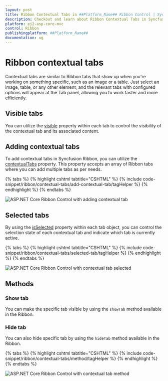 ```yaml
---
layout: post
title: Ribbon Contextual Tabs in ##Platform_Name## Ribbon Control | Syncfusion
description: Checkout and learn about Ribbon Contextual Tabs in Syncfusion ##Platform_Name## Ribbon control of Syncfusion Essential JS 2 and more.
platform: ej2-asp-core-mvc
control: Ribbon
publishingplatform: ##Platform_Name##
documentation: ug
---
```


# Ribbon contextual tabs

Contextual tabs are similar to Ribbon tabs that show up when you're working on something specific, such as an image or a table. Just select an image, table, or any other element, and the relevant tabs with configured options will appear at the Tab panel, allowing you to work faster and more efficiently.

## Visible tabs

You can utilize the [visible](https://help.syncfusion.com/cr/aspnetcore-js2/Syncfusion.EJ2.Ribbon.RibbonContextualTab.html#Syncfusion_EJ2_Ribbon_RibbonContextualTab_Visible) property within each tab to control the visibility of the contextual tab and its associated content.

## Adding contextual tabs

To add contextual tabs in Syncfusion Ribbon, you can utilize the [contextualTabs](https://help.syncfusion.com/cr/aspnetcore-js2/syncfusion.ej2.ribbon.ribbon.html#Syncfusion_EJ2_Ribbon_Ribbon_ContextualTabs) property. This property accepts an array of Ribbon tabs where you can add multiple tabs as per needs.

{% tabs %}
{% highlight cshtml tabtitle="CSHTML" %}
{% include code-snippet/ribbon/contextual-tabs/add-contextual-tab/tagHelper %}
{% endhighlight %}
{% endtabs %}

![ASP.NET Core Ribbon Control with adding contextual tab](./images/ribbon-contextualtab.png)

## Selected tabs

By using the [isSelected](https://help.syncfusion.com/cr/aspnetcore-js2/Syncfusion.EJ2.Ribbon.RibbonContextualTab.html#Syncfusion_EJ2_Ribbon_RibbonContextualTab_IsSelected) property within each tab object, you can control the selection state of each contextual tab and indicate which tab is currently active.

{% tabs %}
{% highlight cshtml tabtitle="CSHTML" %}
{% include code-snippet/ribbon/contextual-tabs/selected-tab/tagHelper %}
{% endhighlight %}
{% endtabs %}

![ASP.NET Core Ribbon Control with contextual tab selected](./images/ribbon-contextualtab-selected.png)

## Methods

### Show tab

You can make the specific tab visible by using the `showTab` method available in the Ribbon.

### Hide tab

You can also hide specific tab by using the `hideTab` method available in the Ribbon.

{% tabs %}
{% highlight cshtml tabtitle="CSHTML" %}
{% include code-snippet/ribbon/contextual-tabs/method/tagHelper %}
{% endhighlight %}
{% endtabs %}

![ASP.NET Core Ribbon Control with contextual tab method](./images/ribbon-contextualtab-method.png)

